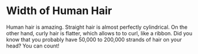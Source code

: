 # Width of Human Hair

Human hair is amazing. Straight hair is almost perfectly cylindrical. On the
other hand, curly hair is flatter, which allows to to curl, like a ribbon. Did
you know that you probably have 50,000 to 200,000 strands of hair on your head?
You can count!
